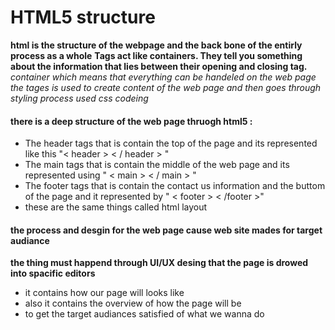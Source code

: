# HTML5 structure 

**html is the structure of the webpage and the back bone of the entirly process as a whole**
**Tags act like containers. They tell you something about the information that lies between their opening and closing tag.**
_container which means that everything can be handeled on the web page_
_the tages is used to create content of the web page and then goes through styling process used css codeing_

#### there is a deep structure of the web page thruogh html5 :
 + The header tags that is contain the top of the page and its represented like this "<  header > < / header > " 
 + The main tags that is contain the middle of the web page and its represented using " < main > < / main > " 
 + The footer tags that is contain the contact us information and the buttom of the page and it represented by 
 " < footer > < /footer >"
 + these are the same things called html layout

#### the process and desgin for the web page cause web site mades for target audiance 
**the thing must happend through UI/UX desing that the page is drowed into spacific editors**
+ it contains how our page will looks like
+  also it contains the overview of how the page will be 
+ to get the target audiances satisfied of what we wanna do
